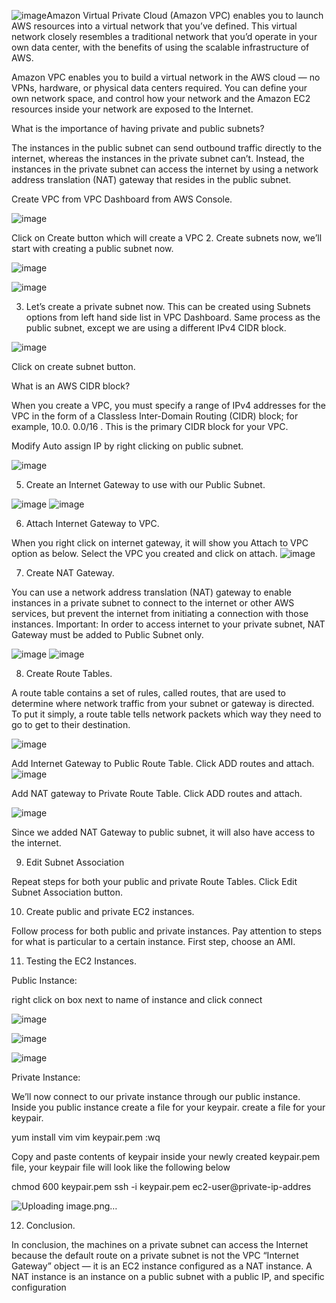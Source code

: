 ![image](https://github.com/user-attachments/assets/ed335950-1a8e-4935-adea-f3fd4ed46328)Amazon Virtual Private Cloud (Amazon VPC) enables you to launch AWS resources into a virtual network that you’ve defined. This virtual network closely resembles a traditional network that you’d operate in your own data center, with the benefits of using the scalable infrastructure of AWS.

Amazon VPC enables you to build a virtual network in the AWS cloud — no VPNs, hardware, or physical data centers required. You can define your own network space, and control how your network and the Amazon EC2 resources inside your network are exposed to the Internet.

What is the importance of having private and public subnets?

The instances in the public subnet can send outbound traffic directly to the internet, whereas the instances in the private subnet can’t. Instead, the instances in the private subnet can access the internet by using a network address translation (NAT) gateway that resides in the public subnet.



Create VPC from VPC Dashboard from AWS Console.

![image](https://github.com/user-attachments/assets/52ee1736-289d-40e9-a1bb-71e344c9d968)


Click on Create button which will create a VPC
2. Create subnets now, we’ll start with creating a public subnet now.

![image](https://github.com/user-attachments/assets/9dbe183e-bc73-4b49-8d83-0281560b5fe7)

![image](https://github.com/user-attachments/assets/1bf917f4-c1cd-4d8c-903a-071e96b59d9c)

3. Let’s create a private subnet now. This can be created using Subnets options from left hand side list in VPC Dashboard. Same process as the public subnet, except we are using a different IPv4 CIDR block.

![image](https://github.com/user-attachments/assets/baf7e457-b2ce-4c3c-aaae-fd4ae832340b)


Click on create subnet button.


What is an AWS CIDR block?

When you create a VPC, you must specify a range of IPv4 addresses for the VPC in the form of a Classless Inter-Domain Routing (CIDR) block; for example, 10.0. 0.0/16 . This is the primary CIDR block for your VPC.


 Modify Auto assign IP by right clicking on public subnet.

![image](https://github.com/user-attachments/assets/09c7ae92-7490-4c5f-8307-ef378709b8c4)

5. Create an Internet Gateway to use with our Public Subnet.

![image](https://github.com/user-attachments/assets/c575a1ac-c7ea-427c-acef-208c8533608b)
![image](https://github.com/user-attachments/assets/c3289683-92df-4bbc-b996-b61df618f6ec)


6. Attach Internet Gateway to VPC.

When you right click on internet gateway, it will show you Attach to VPC option as below.
Select the VPC you created and click on attach.
![image](https://github.com/user-attachments/assets/ef86fe84-93de-4921-b3da-a0b1c5640ac8)


7. Create NAT Gateway.

You can use a network address translation (NAT) gateway to enable instances in a private subnet to connect to the internet or other AWS services, but prevent the internet from initiating a connection with those instances.
Important: In order to access internet to your private subnet, NAT Gateway must be added to Public Subnet only.

![image](https://github.com/user-attachments/assets/0a748747-98b1-4b30-81ac-93a4cf7cc816)
![image](https://github.com/user-attachments/assets/fc91d33b-1ccd-442a-b723-b1bdbaee9a45)


8. Create Route Tables.

A route table contains a set of rules, called routes, that are used to determine where network traffic from your subnet or gateway is directed. To put it simply, a route table tells network packets which way they need to go to get to their destination.

![image](https://github.com/user-attachments/assets/c051299f-b471-4b26-835c-5093df0f8c89)


Add Internet Gateway to Public Route Table. Click ADD routes and attach.
![image](https://github.com/user-attachments/assets/1ff1c378-3c0e-49d5-80d3-6d4abedf5e26)


Add NAT gateway to Private Route Table. Click ADD routes and attach.

![image](https://github.com/user-attachments/assets/ca8f1cbb-c9f5-4771-b5b5-94045241d7e5)

Since we added NAT Gateway to public subnet, it will also have access to the internet.


9. Edit Subnet Association

Repeat steps for both your public and private Route Tables.
Click Edit Subnet Association button.




10. Create public and private EC2 instances.

Follow process for both public and private instances.
Pay attention to steps for what is particular to a certain instance.
First step, choose an AMI.


11. Testing the EC2 Instances.

Public Instance:

right click on box next to name of instance and click connect

![image](https://github.com/user-attachments/assets/9bb6a40f-897b-4dae-9a0e-8a848f9d3925)

![image](https://github.com/user-attachments/assets/d391d707-98be-47ca-800b-04327778be14)

![image](https://github.com/user-attachments/assets/538947a3-eaab-40d5-8801-dcac97f9d1f0)


Private Instance:

We’ll now connect to our private instance through our public instance.
Inside you public instance create a file for your keypair.
create a file for your keypair.


yum install vim
vim keypair.pem
:wq


Copy and paste contents of keypair inside your newly created keypair.pem file, your keypair file will look like the following below


chmod 600 keypair.pem
ssh -i keypair.pem ec2-user@private-ip-addres

![Uploading image.png…]()

12. Conclusion.

In conclusion, the machines on a private subnet can access the Internet because the default route on a private subnet is not the VPC “Internet Gateway” object — it is an EC2 instance configured as a NAT instance. A NAT instance is an instance on a public subnet with a public IP, and specific configuration





